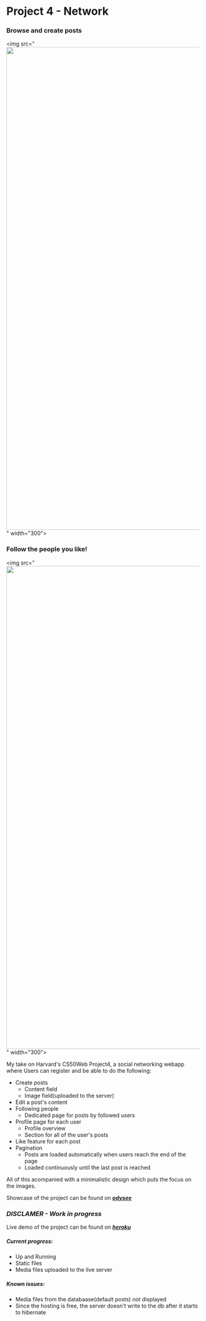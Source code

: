 # Project 4 - Network

### Browse and create posts
<img src="<img src="https://media.giphy.com/media/U7c2TesYruxCiw11qK/giphy.gif" width="1257">" width="300">

### Follow the people you like!
<img src="<img src="https://media.giphy.com/media/f2Op5CANzHRLBihsb7/giphy.gif" width="1257">" width="300">

My take on Harvard's CS50Web Project4, a social networking webapp where Users can register and be able to do the following:

- Create posts
  - Content field
  - Image field(uploaded to the server)
- Edit a post's content
- Following people
  - Dedicated page for posts by followed users
- Profile page for each user
  - Profile overview
  - Section for all of the user's posts
- Like feature for each post
- Pagination
  - Posts are loaded automatically when users reach the 
  end of the page
  - Loaded continuously until the last post is reached

 All of this acompanied with a minimalistic design which 
puts the focus on the images.

Showcase of the project can be found on ***[odysee](https://odysee.com/@val_dev:3/web50-prj-4-network:c)***

### ***DISCLAMER - Work in progress***
Live demo of the project can be found on ***[heroku](https://network-val.herokuapp.com)***

##### Current progress:
- Up and Running
- Static files
- Media files uploaded to the live server

##### Known issues:
- Media files from the databaase(default posts) not displayed
- Since the hosting is free, the server doesn't write to the db after it starts to hibernate
